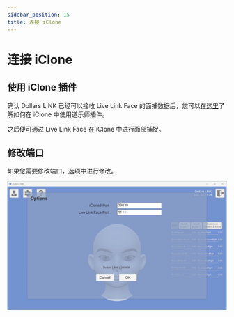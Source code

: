 ```yaml
---
sidebar_position: 15
title: 连接 iClone
---
```


# 连接 iClone

## 使用 iClone 插件

确认 Dollars LINK 已经可以接收 Live Link Face 的面捕数据后，您可以[在这里](/iClone)了解如何在 iClone 中使用道乐师插件。

之后便可通过 Live Link Face 在 iClone 中进行面部捕捉。

## 修改端口

如果您需要修改端口，选项中进行修改。

![](../img/2024_04_09_12_50_33-Dollars_LINK.png)
